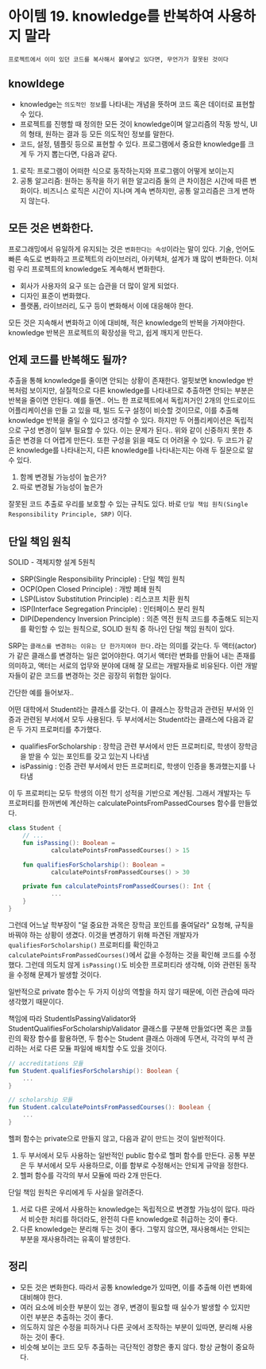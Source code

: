 # 아이템 19. knowledge를 반복하여 사용하지 말라
`프로젝트에서 이미 있던 코드를 복사해서 붙여넣고 있다면, 무언가가 잘못된 것이다`

## knowldege
- knowledge는 `의도적인 정보`를 나타내는 개념을 뜻하며 코드 혹은 데이터로 표현할 수 있다.
- 프로젝트를 진행할 때 정의한 모든 것이 knowledge이며 알고리즘의 작동 방식, UI의 형태, 원하는 결과 등 모든 의도적인 정보를 말한다.
- 코드, 설정, 템플릿 등으로 표현할 수 있다.
프로그램에서 중요한 knowledge를 크게 두 가지 뽑는다면, 다음과 같다.
1. 로직: 프로그램이 어떠한 식으로 동작하는지와 프로그램이 어떻게 보이는지
2. 공통 알고리즘: 원하는 동작을 하기 위한 알고리즘
둘의 큰 차이점은 시간에 따른 변화이다. 비즈니스 로직은 시간이 지나며 계속 변하지만, 공통 알고리즘은 크게 변하지 않는다.

## 모든 것은 변화한다.
프로그래밍에서 유일하게 유지되는 것은 `변화한다는 속성`이라는 말이 있다.
기술, 언어도 빠른 속도로 변화하고 프로젝트의 라이브러리, 아키텍처, 설계가 꽤 많이 변화한다.
이처럼 우리 프로젝트의 knowledge도 계속해서 변화한다.
- 회사가 사용자의 요구 또는 습관을 더 많이 알게 되었다.
- 디자인 표준이 변화했다.
- 플랫폼, 라이브러리, 도구 등이 변화해서 이에 대응해야 한다.

모든 것은 지속해서 변화하고 이에 대비해, 적은 knowledge의 반복을 가져야한다.
knowledge 반복은 프로젝트의 확장성을 막고, 쉽게 깨지게 만든다.

## 언제 코드를 반복해도 될까?
추출을 통해 knowledge를 줄이면 안되는 상황이 존재한다.
얼핏보면 knowledge 반복처럼 보이지만, 실질적으로 다른 knowledge를 나타내므로 추출하면 안되는 부분은 반복을 줄이면 안된다.
예를 들면..
어느 한 프로젝트에서 독립저거인 2개의 안드로이드 어플리케이션을 만들 고 있을 때, 빌드 도구 설정이 비슷할 것이므로, 이를 추출해 knowledge 반복을 줄일  수 있다고 생각할 수 있다.
하지만 두 어플리케이션은 독립적으로 구성 변경이 일부 필요할 수 있다. 이는 문제가 된다..
위와 같이 신중하지 못한 추출은 변경을 더 어렵게 만든다. 또한 구성을 읽을 때도 더 어려울 수 있다.
두 코드가 같은 knowledge를 나타내는지, 다른 knowledge를 나타내는지는 아래 두 질문으로 알 수 있다.
1. 함께 변경될 가능성이 높은가?
2. 따로 변경될 가능성이 높은가

잘못된 코드 추출로 우리를 보호할 수 있는 규칙도 있다.
바로 `단일 책임 원칙(Single Responsibility Principle, SRP)` 이다.

## 단일 책임 원칙
SOLID - 객체지향 설계 5원칙
- SRP(Single Responsibility Principle) : 단일 책임 원칙
- OCP(Open Closed Principle) : 개방 폐쇄 원칙
- LSP(Listov Substitution Principle) : 리스코프 치환 원칙
- ISP(Interface Segregation Principle) : 인터페이스 분리 원칙
- DIP(Dependency Inversion Principle) : 의존 역전 원칙
코드를 추출해도 되는지를 확인할 수 있는 원칙으로, SOLID 원칙 중 하나인 단일 책임 원칙이 있다.

SRP는 `클래스를 변경하는 이유는 단 한가지여야 한다.`라는 의미를 갖는다.
두 액터(actor)가 같은 클래스를 변경하는 일은 없어야한다. 여기서 액터란 변화를 만들어 내는 존재를 의미하고, 액터는 서로의 업무와 분야에 대해 잘 모르는 개발자들로 비유된다.
이런 개발자들이 같은 코드를 변경하는 것은 굉장히 위험한 일이다.

간단한 예를 들어보자..

어떤 대학에서 Student라는 클래스를 갖는다.
이 클래스는 장학금과 관련된 부서와 인증과 관련된 부서에서 모두 사용된다.
두 부서에서는 Student라는 클래스에 다음과 같은 두 가지 프로퍼티를 추가했다.
- qualifiesForScholarship : 장학금 관련 부서에서 만든 프로퍼티로, 학생이 장학금을 받을 수 있는 포인트를 갖고 있는지 나타냄
- isPassinig : 인증 관련 부서에서 만든 프로퍼티로, 학생이 인증을 통과했는지를 나타냄

이 두 프로퍼티는 모두 학생의 이전 학기 성적을 기반으로 계산됨.
그래서 개발자는 두 프로퍼티를 한꺼번에 계산하는 calculatePointsFromPassedCourses 함수를 만들었다.

```kotlin
class Student {
	// ...
	fun isPassing(): Boolean =
			calculatePointsFromPassedCourses() > 15

	fun qualifiesForScholarship(): Boolean =
			calculatePointsFromPassedCourses() > 30

	private fun calculatePointsFromPassedCourses(): Int {
			...
	}
}
```
그런데 어느날 학부장이 "덜 중요한 과목은 장학금 포인트를 줄여달라" 요청해, 규칙을 바꿔야 하는 상황이 생겼다.
이것을 변경하기 위해 파견된 개발자가 `qualifiesForScholarship()` 프로퍼티를 확인하고 `calculatePointsFromPassedCourses()`에서 값을 수정하는 것을 확인해 코드를 수정했다.
그런데 의도치 않게 `isPassing()`도 비슷한 프로퍼티라 생각해, 이와 관련된 동작을 수정해 문제가 발생할 것이다.

일반적으로 private 함수는 두 가지 이상의 역할을 하지 않기 때문에, 이런 관습에 따라 생각했기 때문이다.

책임에 따라 StudentIsPassingValidator와 StudentQualifiesForScholarshipValidator 클래스를 구분해 만들었다면
혹은 코틀린의 확장 함수를 활용하면, 두 함수는 Student 클래스 아래에 두면서, 각각의 부석 관리하는 서로 다른 모듈 파일에 배치할 수도 있을 것이다.
```kotlin
// accreditations 모듈
fun Student.qualifiesForScholarship(): Boolean {
	...
}

// scholarship 모듈
fun Student.calculatePointsFromPassedCourses(): Boolean {
	...
}
```
헬퍼 함수는 private으로 만들지 않고, 다음과 같이 만드는 것이 일반적이다.
1. 두 부서에서 모두 사용하는 일반적인 public 함수로 헬퍼 함수를 만든다. 공통 부분은 두 부서에서 모두 사용하므로, 이를 함부로 수정해서는 안되게 규약을 정한다.
2. 헬퍼 함수를 각각의 부서 모듈에 따라 2개 만든다.

단일 책임 원칙은 우리에게 두 사실을 알려준다.
1. 서로 다른 곳에서 사용하는 knowledge는 독립적으로 변경할 가능성이 많다. 따라서 비슷한 처리를 하더라도, 완전히 다른 knowledge로 취급하는 것이 좋다.
2. 다른 knowledge는 분리해 두는 것이 좋다. 그렇지 않으면, 재사용해서는 안되는 부분을 재사용하려는 유혹이 발생한다.

## 정리
- 모든 것은 변화한다. 따라서 공통 knowledge가 있따면, 이를 추출해 이런 변화에 대비해야 한다.
- 여러 요소에 비슷한 부분이 있는 경우, 변경이 필요할 때 실수가 발생할 수 있지만 이런 부분은 추출하는 것이 좋다.
- 의도하지 않은 수정을 피하거나 다른 곳에서 조작하는 부분이 있따면, 분리해 사용하는 것이 좋다.
- 비슷해 보이는 코드 모두 추출하는 극단적인 경향은 좋지 않다. 항상 균형이 중요하다.
